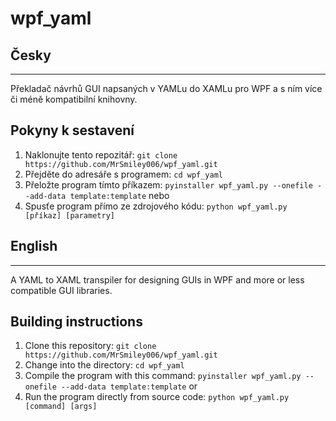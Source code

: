 # wpf_yaml
Česky
-----
---
Překladač návrhů GUI napsaných v YAMLu do XAMLu pro WPF a s ním více či méně kompatibilní knihovny.

Pokyny k sestavení
------------------
1. Naklonujte tento repozitář: `git clone https://github.com/MrSmiley006/wpf_yaml.git`
2. Přejděte do adresáře s programem: `cd wpf_yaml`
3. Přeložte program tímto příkazem: `pyinstaller wpf_yaml.py --onefile --add-data template:template`
   nebo
3. Spusťe program přímo ze zdrojového kódu: `python wpf_yaml.py [příkaz] [parametry]`

English
------
---
A YAML to XAML transpiler for designing GUIs in WPF and more or less compatible GUI libraries.

Building instructions
---------------------
1. Clone this repository: `git clone https://github.com/MrSmiley006/wpf_yaml.git`
2. Change into the directory: `cd wpf_yaml`
3. Compile the program with this command: `pyinstaller wpf_yaml.py --onefile --add-data template:template`
   or
3. Run the program directly from source code: `python wpf_yaml.py [command] [args]`
